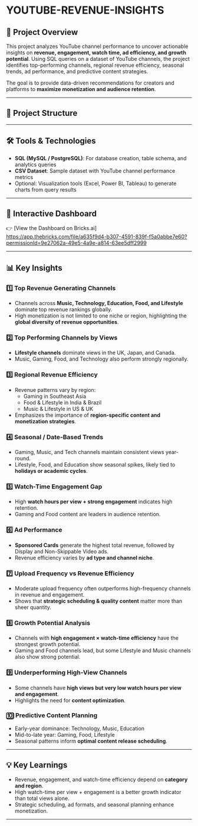 # YOUTUBE-REVENUE-INSIGHTS

## 🚀 Project Overview
This project analyzes YouTube channel performance to uncover actionable insights on **revenue, engagement, watch time, ad efficiency, and growth potential**. Using SQL queries on a dataset of YouTube channels, the project identifies top-performing channels, regional revenue efficiency, seasonal trends, ad performance, and predictive content strategies.  

The goal is to provide data-driven recommendations for creators and platforms to **maximize monetization and audience retention**.

---

## 📁 Project Structure

---

## 🛠️ Tools & Technologies
- **SQL (MySQL / PostgreSQL)**: For database creation, table schema, and analytics queries  
- **CSV Dataset**: Sample dataset with YouTube channel performance metrics  
- Optional: Visualization tools (Excel, Power BI, Tableau) to generate charts from query results  

---

## 🎨 Interactive Dashboard

👉 [View the Dashboard on Bricks.ai] https://app.thebricks.com/file/a635f9d4-b307-4591-839f-f5a0abbe7e60?permissionId=9e27062a-49e5-4a9e-a814-63ee5dff2999

---

## 📊 Key Insights

### 1️⃣ Top Revenue Generating Channels
- Channels across **Music, Technology, Education, Food, and Lifestyle** dominate top revenue rankings globally.  
- High monetization is not limited to one niche or region, highlighting the **global diversity of revenue opportunities**.

### 2️⃣ Top Performing Channels by Views
- **Lifestyle channels** dominate views in the UK, Japan, and Canada.  
- Music, Gaming, Food, and Technology also perform strongly regionally.  

### 3️⃣ Regional Revenue Efficiency
- Revenue patterns vary by region:
  - Gaming in Southeast Asia  
  - Food & Lifestyle in India & Brazil  
  - Music & Lifestyle in US & UK  
- Emphasizes the importance of **region-specific content and monetization strategies**.

### 4️⃣ Seasonal / Date-Based Trends
- Gaming, Music, and Tech channels maintain consistent views year-round.  
- Lifestyle, Food, and Education show seasonal spikes, likely tied to **holidays or academic cycles**.

### 5️⃣ Watch-Time Engagement Gap
- High **watch hours per view + strong engagement** indicates high retention.  
- Gaming and Food content are leaders in audience retention.

### 6️⃣ Ad Performance
- **Sponsored Cards** generate the highest total revenue, followed by Display and Non-Skippable Video ads.  
- Revenue efficiency varies by **ad type and channel niche**.

### 7️⃣ Upload Frequency vs Revenue Efficiency
- Moderate upload frequency often outperforms high-frequency channels in revenue and engagement.  
- Shows that **strategic scheduling & quality content** matter more than sheer quantity.

### 8️⃣ Growth Potential Analysis
- Channels with **high engagement × watch-time efficiency** have the strongest growth potential.  
- Gaming and Food channels lead, but some Lifestyle and Music channels also show strong potential.

### 9️⃣ Underperforming High-View Channels
- Some channels have **high views but very low watch hours per view and engagement**.  
- Highlights the need for **content optimization**.

### 🔟 Predictive Content Planning
- Early-year dominance: Technology, Music, Education  
- Mid-to-late year: Gaming, Food, Lifestyle  
- Seasonal patterns inform **optimal content release scheduling**.

---

## 💡 Key Learnings
- Revenue, engagement, and watch-time efficiency depend on **category and region**.  
- High watch-time per view + engagement is a better growth indicator than total views alone.  
- Strategic scheduling, ad formats, and seasonal planning enhance monetization.  

---
